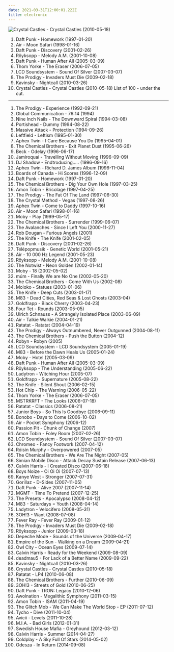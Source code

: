 ```yaml
---
date: 2021-03-31T12:00:01.222Z
title: electronic
---
```

![Crystal Castles - Crystal Castles (2010-05-18)](http://coverartarchive.org/release/a432a420-f374-4556-8421-b4ea097c7fe9/8216508553-500.jpg "Crystal Castles - Crystal Castles (2010-05-18)")
1. <span title="#electronic #house">Daft Punk - Homework (1997-01-20)</span>
2. <span title="#electronic #chillout #electronica">Air - Moon Safari (1998-01-16)</span>
3. <span title="#electronic #house #dance">Daft Punk - Discovery (2001-02-26)</span>
4. <span title="#electronic #chillout #downtempo">Röyksopp - Melody A.M. (2001-10-08)</span>
5. <span title="#electronic #house">Daft Punk - Human After All (2005-03-09)</span>
6. <span title="#electronic #alternative #experimental">Thom Yorke - The Eraser (2006-07-05)</span>
7. <span title="#electronic #2007 #dance">LCD Soundsystem - Sound Of Silver (2007-03-07)</span>
8. <span title="#electronic #breakbeat #big_beat">The Prodigy - Invaders Must Die (2009-02-18)</span>
9. <span title="#electronic #2010 #discover">Kavinsky - Nightcall (2010-03-26)</span>
10. <span title="#electronic #8_bit">Crystal Castles - Crystal Castles (2010-05-18)</span>
List of 100 - under the cut.
<!-- more -->
-----
1. <span title="#electronic #breakbeat #rave #techno">The Prodigy - Experience (1992-09-21)</span>
2. <span title="#ambient">Global Communication - 76:14 (1994)</span>
3. <span title="#industrial #industrial_rock">Nine Inch Nails - The Downward Spiral (1994-03-08)</span>
4. <span title="#trip_hop">Portishead - Dummy (1994-08-22)</span>
5. <span title="#trip_hop">Massive Attack - Protection (1994-09-26)</span>
6. <span title="#electronic #1995 #electronica">Leftfield - Leftism (1995-01-30)</span>
7. <span title="#idm #1995 #electronic">Aphex Twin - I Care Because You Do (1995-04-01)</span>
8. <span title="#electronic #big_beat #electronica">The Chemical Brothers - Exit Planet Dust (1995-06-26)</span>
9. <span title="#alternative #90_s #1996 #rock">Beck - Odelay (1996-06-17)</span>
10. <span title="#funk #acid_jazz">Jamiroquai - Travelling Without Moving (1996-09-09)</span>
11. <span title="#1996 #electronic #hip_hop #trip_hop #90_s">DJ Shadow - Endtroducing..... (1996-09-16)</span>
12. <span title="#idm #electronic">Aphex Twin - Richard D. James Album (1996-11-04)</span>
13. <span title="#ambient #electronic #downtempo #idm">Boards of Canada - Hi Scores (1996-12-09)</span>
14. <span title="#electronic #house">Daft Punk - Homework (1997-01-20)</span>
15. <span title="#electronic #big_beat #1997 #electronica">The Chemical Brothers - Dig Your Own Hole (1997-03-25)</span>
16. <span title="#electronic #trip_hop #ninja_tune #drum_n_bass">Amon Tobin - Bricolage (1997-04-25)</span>
17. <span title="#electronic #big_beat #techno">The Prodigy - The Fat Of The Land (1997-06-30)</span>
18. <span title="#electronic #breakbeat #big_beat #electronica">The Crystal Method - Vegas (1997-08-26)</span>
19. <span title="#electronic #idm #1997">Aphex Twin - Come to Daddy (1997-10-16)</span>
20. <span title="#electronic #chillout #electronica">Air - Moon Safari (1998-01-16)</span>
21. <span title="#electronic #chillout #electronica">Moby - Play (1999-05-17)</span>
22. <span title="#electronic #big_beat #electronica">The Chemical Brothers - Surrender (1999-06-07)</span>
23. <span title="#electronic">The Avalanches - Since I Left You (2000-11-27)</span>
24. <span title="#electronic #trip_hop #alternative">Rob Dougan - Furious Angels (2001)</span>
25. <span title="#electronic #2001 #swedish #synthpop">The Knife - The Knife (2001-02-05)</span>
26. <span title="#electronic #house #dance">Daft Punk - Discovery (2001-02-26)</span>
27. <span title="#electronic #chillout #downtempo #trip_hop">Télépopmusik - Genetic World (2001-05-21)</span>
28. <span title="#electronic #french">Air - 10 000 Hz Legend (2001-05-23)</span>
29. <span title="#electronic #chillout #downtempo">Röyksopp - Melody A.M. (2001-10-08)</span>
30. <span title="#electronic #indie_rock #indie #indie_pop #indietronica">The Notwist - Neon Golden (2002-01-14)</span>
31. <span title="#electronic #chillout">Moby - 18 (2002-05-02)</span>
32. <span title="#electronic #2002 #post_rock #ambient #experimental">múm - Finally We are No One (2002-05-20)</span>
33. <span title="#electronic #big_beat #electronica">The Chemical Brothers - Come With Us (2002-08)</span>
34. <span title="#electronic #trip_hop">Moloko - Statues (2003-01-06)</span>
35. <span title="#electronic #electronica #swedish">The Knife - Deep Cuts (2003-01-17)</span>
36. <span title="#electronic #shoegaze #2003 #ambient #post_rock">M83 - Dead Cities, Red Seas & Lost Ghosts (2003-04)</span>
37. <span title="#electronic #electronica #synthpop #trip_hop">Goldfrapp - Black Cherry (2003-04-23)</span>
38. <span title="#electronic #electronica #idm">Four Tet - Rounds (2003-05-05)</span>
39. <span title="#electronic #ambient #electronica #chillout">Ulrich Schnauss - A Strangely Isolated Place (2003-06-09)</span>
40. <span title="#electronic #chillout #ambient">Air - Talkie Walkie (2004-01-21)</span>
41. <span title="#electronic #instrumental #2004 #electronica">Ratatat - Ratatat (2004-04-19)</span>
42. <span title="#electronic #breakbeat #big_beat">The Prodigy - Always Outnumbered, Never Outgunned (2004-08-11)</span>
43. <span title="#electronic">The Chemical Brothers - Push the Button (2004-12)</span>
44. <span title="#electronic #pop #dance #2007 #2005 #electropop">Robyn - Robyn (2005)</span>
45. <span title="#electronic #2005 #electronica">LCD Soundsystem - LCD Soundsystem (2005-01-19)</span>
46. <span title="#electronic #shoegaze #post_rock #ambient">M83 - Before the Dawn Heals Us (2005-01-24)</span>
47. <span title="#electronic #ambient">Moby - Hotel (2005-03-09)</span>
48. <span title="#electronic #house">Daft Punk - Human After All (2005-03-09)</span>
49. <span title="#electronic #electronica #chillout">Röyksopp - The Understanding (2005-06-22)</span>
50. <span title="#electronic #electropop #electroclash">Ladytron - Witching Hour (2005-07)</span>
51. <span title="#electronic #2005 #electronica">Goldfrapp - Supernature (2005-08-22)</span>
52. <span title="#electronic #2006">The Knife - Silent Shout (2006-02-15)</span>
53. <span title="#electronic">Hot Chip - The Warning (2006-05-22)</span>
54. <span title="#electronic #alternative #experimental">Thom Yorke - The Eraser (2006-07-05)</span>
55. <span title="#electronic #electro #dance">MSTRKRFT - The Looks (2006-07-18)</span>
56. <span title="#electronic #2006">Ratatat - Classics (2006-08-21)</span>
57. <span title="#electronic #electropop">Junior Boys - So This Is Goodbye (2006-09-11)</span>
58. <span title="#electronic #downtempo #trip_hop #chillout #ninja_tune">Bonobo - Days to Come (2006-10-02)</span>
59. <span title="#electronic #chillout #french">Air - Pocket Symphony (2006-12)</span>
60. <span title="#electronic #emusic #electronica #acquire #2008">Passion Pit - Chunk of Change (2007)</span>
61. <span title="#electronic #idm #ninja_tune #experimental">Amon Tobin - Foley Room (2007-02-26)</span>
62. <span title="#electronic #2007 #dance">LCD Soundsystem - Sound Of Silver (2007-03-07)</span>
63. <span title="#electronic">Chromeo - Fancy Footwork (2007-04-12)</span>
64. <span title="#electronic #electropop #female_vocalists #pop #2007">Róisín Murphy - Overpowered (2007-05)</span>
65. <span title="#electronic #electronica">The Chemical Brothers - We Are The Night (2007-05)</span>
66. <span title="#electronic #2007">Simian Mobile Disco - Attack Decay Sustain Release (2007-06-13)</span>
67. <span title="#electronic #dance #disco">Calvin Harris - I Created Disco (2007-06-18)</span>
68. <span title="#electronic #electro #2007">Boys Noize - Oi Oi Oi (2007-07-13)</span>
69. <span title="#electronic #dance #techno #house #west #kanye #stronger">Kanye West - Stronger (2007-07-31)</span>
70. <span title="#electronic #alternative #remix #gorillaz">Gorillaz - D-Sides (2007-11-05)</span>
71. <span title="#electronic #live #dance">Daft Punk - Alive 2007 (2007-11-14)</span>
72. <span title="#electronic #indietronica #dance #synthpop #psychedelic">MGMT - Time To Pretend (2007-12-25)</span>
73. <span title="#electronic #2008 #dance">The Presets - Apocalypso (2008-04-12)</span>
74. <span title="#electronic #shoegaze #2008">M83 - Saturdays = Youth (2008-04-14)</span>
75. <span title="#electronic #electroclash">Ladytron - Velocifero (2008-05-31)</span>
76. <span title="#electronic">3OH!3 - Want (2008-07-08)</span>
77. <span title="#electronic #2009">Fever Ray - Fever Ray (2009-01-12)</span>
78. <span title="#electronic #breakbeat #big_beat">The Prodigy - Invaders Must Die (2009-02-18)</span>
79. <span title="#electronic #2009">Röyksopp - Junior (2009-03-18)</span>
80. <span title="#2009 #electronic #synthpop">Depeche Mode - Sounds of the Universe (2009-04-17)</span>
81. <span title="#electronic #synthpop">Empire of the Sun - Walking on a Dream (2009-04-21)</span>
82. <span title="#electronic #owl_city #electropop #pop">Owl City - Ocean Eyes (2009-07-14)</span>
83. <span title="#electronic #2009 #dance">Calvin Harris - Ready for the Weekend (2009-08-09)</span>
84. <span title="#electronic #2009 #progressive_house #house">deadmau5 - For Lack of a Better Name (2009-09-22)</span>
85. <span title="#electronic #2010 #discover">Kavinsky - Nightcall (2010-03-26)</span>
86. <span title="#electronic #8_bit">Crystal Castles - Crystal Castles (2010-05-18)</span>
87. <span title="#electronic #2010 #instrumental">Ratatat - LP4 (2010-06-08)</span>
88. <span title="#electronic #2010">The Chemical Brothers - Further (2010-06-09)</span>
89. <span title="#2010 #electronic #electro_pop">3OH!3 - Streets of Gold (2010-06-25)</span>
90. <span title="#electronic #soundtrack #tron">Daft Punk - TRON: Legacy (2010-12-06)</span>
91. <span title="#electronic #2011 #indie_rock #electronic_rock #soul #funky">Awolnation - Megalithic Symphony (2011-03-15)</span>
92. <span title="#experimental #electronic #dubstep #2011">Amon Tobin - ISAM (2011-04-19)</span>
93. <span title="#2011 #electronic #indie #idm #glitch #glitch_mob">The Glitch Mob - We Can Make The World Stop - EP (2011-07-12)</span>
94. <span title="#electronic #downtempo #2011 #idm">Tycho - Dive (2011-10-04)</span>
95. <span title="#electronic #dance #pop #techno">Avicii - Levels (2011-10-28)</span>
96. <span title="#electronic #electronica #indie #alternative #synthpop #alternative_dance #everything #dark_pop #coramao #availableonemusic #bete_gouveia">M.I.A. - Bad Girls (2012-01-31)</span>
97. <span title="#electronic #mein_house #superr #meine_party #availableonemusic">Swedish House Mafia - Greyhound (2012-03-12)</span>
98. <span title="#electronic #dance">Calvin Harris - Summer (2014-04-27)</span>
99. <span title="#electronic #rock #alternative #alternative_rock #britpop #coldplay">Coldplay - A Sky Full Of Stars (2014-05-02)</span>
100. <span title="#electronic #electronica #indie_electronic #driving #energetic #summer #confident #hypnotic #light #summery #slick #exciting #stylish #lively #day_driving #boisterous #hanging_out #1_raz">Odesza - In Return (2014-09-08)</span>

